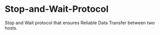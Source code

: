 # Stop-and-Wait-Protocol
Stop and Wait protocol that ensures Reliable Data Transfer between two hosts.
